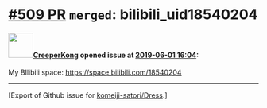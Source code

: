 # [\#509 PR](https://github.com/komeiji-satori/Dress/pull/509) `merged`: bilibili_uid18540204

#### <img src="https://avatars.githubusercontent.com/u/28486081?u=64f9d4fca73fbaf82057ba5df298ac1ca44a01ad&v=4" width="50">[CreeperKong](https://github.com/CreeperKong) opened issue at [2019-06-01 16:04](https://github.com/komeiji-satori/Dress/pull/509):

My BIlibili space: https://space.bilibili.com/18540204




-------------------------------------------------------------------------------



[Export of Github issue for [komeiji-satori/Dress](https://github.com/komeiji-satori/Dress).]
